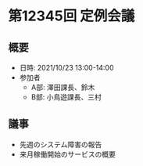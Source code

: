 # 第12345回 定例会議

## 概要
- 日時: 2021/10/23 13:00-14:00
- 参加者
  - A部: 澤田課長、鈴木
  - B部: 小鳥遊課長、三村

## 議事
- 先週のシステム障害の報告
- 来月稼働開始のサービスの概要
